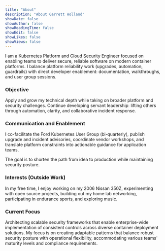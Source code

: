 ```yaml
---
title: "About"
description: "About Garrett Holland"
showDate: false
showAuthor: false
showReadingTime: false
showEdit: false
showLikes: false
showViews: false
---
```


I am a Kubernetes Platform and Cloud Security Engineer focused on enabling teams to deliver secure, reliable software on modern container platforms. I balance platform reliability work (upgrades, automation, guardrails) with direct developer enablement: documentation, walkthroughs, and user group sessions.

### Objective

Apply and grow my technical depth while taking on broader platform and security challenges. Continue developing servant leadership: lifting others through automation, clarity, and collaborative incident response.

### Communication and Enablement

I co-facilitate the Ford Kubernetes User Group (bi-quarterly), publish upgrade and incident advisories, coordinate vendor workshops, and translate platform constraints into actionable guidance for application teams.

The goal is to shorten the path from idea to production while maintaining security posture.

### Interests (Outside Work)

In my free time, I enjoy working on my 2006 Nissan 350Z, experimenting with open source projects, building out my home lab networking, participating in endurance sports, and exploring music.

### Current Focus

Architecting scalable security frameworks that enable enterprise-wide implementation of consistent controls across diverse container deployment solutions. My focus is on creating adaptable patterns that balance robust security posture with operational flexibility, accommodating various teams' maturity levels and compliance requirements.
